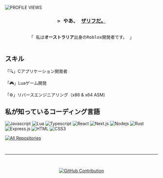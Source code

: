 ![PROFILE VIEWS](https://komarev.com/ghpvc/?username=Zariffs&style=flat-square)


<!--[![wakatime](https://wakatime.com/badge/user/eebb3dd8-d9b2-40de-9b88-6fd6cac99dbc.svg)](https://wakatime.com/@eebb3dd8-d9b2-40de-9b88-6fd6cac99dbc)-->

<!-- Intro  -->
<h3 align="center">
        <samp>&gt; やあ、
                <b><a target="_blank" href="https://example.com">ザリフだ。</a></b>
        </samp>
</h3>


<p align="center"> 
  <samp>
    <br>
    「 私は<b>オーストラリア</b>出身のRoblox開発者です。 」
    <br>
    <br>
  </samp>
</p>

## スキル

「🔍」Cアプリケーション開発者

「🎮」Luaゲーム開発

「⚙️」リバースエンジニアリング（x86 & x64 ASM）

## 私が知っているコーディング言語

![Javascript](https://img.shields.io/badge/Javascript-F0DB4F?style=for-the-badge&labelColor=black&logo=javascript&logoColor=F0DB4F)
![Lua](https://img.shields.io/badge/Lua-2C2D72?style=for-the-badge&labelColor=black&logo=lua&logoColor=2C2D72)
![Typescript](https://img.shields.io/badge/Typescript-007acc?style=for-the-badge&labelColor=black&logo=typescript&logoColor=007acc)
![React](https://img.shields.io/badge/-React-61DBFB?style=for-the-badge&labelColor=black&logo=react&logoColor=61DBFB)
![Next.js](https://img.shields.io/badge/next.js-000000?style=for-the-badge&logo=nextdotjs&logoColor=white)
![Nodejs](https://img.shields.io/badge/Nodejs-3C873A?style=for-the-badge&labelColor=black&logo=node.js&logoColor=3C873A)
![Rust](https://img.shields.io/badge/Rust-000000?style=for-the-badge&labelColor=black&logo=rust&logoColor=FFFFFF)
![Express.js](https://img.shields.io/badge/Express.js-000000?style=for-the-badge&logo=express&logoColor=white)
![HTML](https://img.shields.io/badge/HTML5-E34F26?style=for-the-badge&logo=html5&logoColor=white)
![CSS3](https://img.shields.io/badge/CSS3-1572B6?style=for-the-badge&logo=css3&logoColor=white)
<br/>



<p align="left">
  <a href="https://github.com/Zariffs?tab=repositories" target="_blank"><img alt="All Repositories" title="All Repositories" src="https://img.shields.io/badge/-All%20Repos-2962FF?style=for-the-badge&logo=koding&logoColor=white"/></a>
</p>

<br/>
<hr/>
<br/>

<p align="center">
  <a href="https://github.com/Zariffs">
    <img src="https://github-profile-summary-cards.vercel.app/api/cards/profile-details?username=Zariffs&theme=ayu_mirage" alt="GitHub Contribution"/>
  </a>
</p>

<!-- 
<a> 
    <a href="https://github.com/Zariffs"><img alt="Github Stats" src="https://denvercoder1-github-readme-stats.vercel.app/api?username=Zariffs&show_icons=true&count_private=true&theme=react&border_color=7F3FBF&bg_color=0D1117&title_color=F85D7F&icon_color=F8D866" height="192px" width="49.5%"/></a>
  <a href="https://github.com/Zariffs"><img alt="Top Languages" src="https://denvercoder1-github-readme-stats.vercel.app/api/top-langs/?username=Zariffs&langs_count=8&layout=compact&theme=react&border_color=7F3FBF&bg_color=0D1117&title_color=F85D7F&icon_color=F8D866" height="192px" width="49.5%"/></a>
  <br/>
</a>

![Graph](https://github-readme-activity-graph.vercel.app/graph?username=Zariffs&custom_title=GitHub%20Activity%20Graph&bg_color=0D1117&color=7F3FBF&line=7F3FBF&point=7F3FBF&area_color=FFFFFF&title_color=FFFFFF&area=true)
-->
